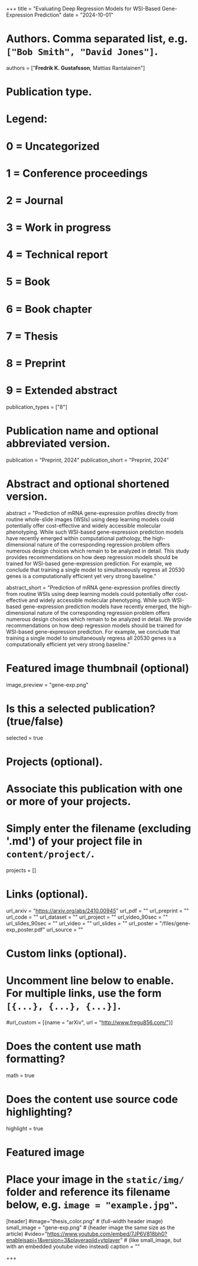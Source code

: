 +++
title = "Evaluating Deep Regression Models for WSI-Based Gene-Expression Prediction"
date = "2024-10-01"

# Authors. Comma separated list, e.g. `["Bob Smith", "David Jones"]`.
authors = ["**Fredrik K. Gustafsson**, Mattias Rantalainen"]

# Publication type.
# Legend:
# 0 = Uncategorized
# 1 = Conference proceedings
# 2 = Journal
# 3 = Work in progress
# 4 = Technical report
# 5 = Book
# 6 = Book chapter
# 7 = Thesis
# 8 = Preprint
# 9 = Extended abstract
publication_types = ["8"]

# Publication name and optional abbreviated version.
publication = "Preprint, 2024"
publication_short = "Preprint, 2024"

# Abstract and optional shortened version.
abstract = "Prediction of mRNA gene-expression profiles directly from routine whole-slide images (WSIs) using deep learning models could potentially offer cost-effective and widely accessible molecular phenotyping. While such WSI-based gene-expression prediction models have recently emerged within computational pathology, the high-dimensional nature of the corresponding regression problem offers numerous design choices which remain to be analyzed in detail. This study provides recommendations on how deep regression models should be trained for WSI-based gene-expression prediction. For example, we conclude that training a single model to simultaneously regress all 20530 genes is a computationally efficient yet very strong baseline."

abstract_short = "Prediction of mRNA gene-expression profiles directly from routine WSIs using deep learning models could potentially offer cost-effective and widely accessible molecular phenotyping. While such WSI-based gene-expression prediction models have recently emerged, the high-dimensional nature of the corresponding regression problem offers numerous design choices which remain to be analyzed in detail. We provide recommendations on how deep regression models should be trained for WSI-based gene-expression prediction. For example, we conclude that training a single model to simultaneously regress all 20530 genes is a computationally efficient yet very strong baseline."

# Featured image thumbnail (optional)
image_preview = "gene-exp.png"

# Is this a selected publication? (true/false)
selected = true

# Projects (optional).
#   Associate this publication with one or more of your projects.
#   Simply enter the filename (excluding '.md') of your project file in `content/project/`.
projects = []

# Links (optional).
url_arxiv = "https://arxiv.org/abs/2410.00945"
url_pdf = ""
url_preprint = ""
url_code = ""
url_dataset = ""
url_project = ""
url_video_90sec = ""
url_slides_90sec = ""
url_video = ""
url_slides = ""
url_poster = "/files/gene-exp_poster.pdf"
url_source = ""

# Custom links (optional).
#   Uncomment line below to enable. For multiple links, use the form `[{...}, {...}, {...}]`.
#url_custom = [{name = "arXiv", url = "http://www.fregu856.com/"}]

# Does the content use math formatting?
math = true

# Does the content use source code highlighting?
highlight = true

# Featured image
# Place your image in the `static/img/` folder and reference its filename below, e.g. `image = "example.jpg"`.
[header]
#image="thesis_color.png" # (full-width header image)
small_image = "gene-exp.png" # (header image the same size as the article)
#video="https://www.youtube.com/embed/7JP6V818bh0?enablejsapi=1&version=3&playerapiid=ytplayer" # (like small_image, but with an embedded youtube video instead)
caption = ""

+++

